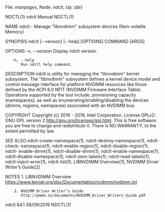 File: *manpages*,  Node: ndctl,  Up: (dir)

NDCTL(1)                         ndctl Manual                         NDCTL(1)



NAME
       ndctl - Manage "libnvdimm" subsystem devices (Non-volatile Memory)

SYNOPSIS
       ndctl [--version] [--help] [OPTIONS] COMMAND [ARGS]

OPTIONS
       -v, --version
           Display ndctl version.

       -h, --help
           Run ndctl help command.

DESCRIPTION
       ndctl is utility for managing the "libnvdimm" kernel subsystem. The
       "libnvdimm" subsystem defines a kernel device model and control message
       interface for platform NVDIMM resources like those defined by the ACPI
       6.0 NFIT (NVDIMM Firmware Interface Table). Operations supported by the
       tool include, provisioning capacity (namespaces), as well as
       enumerating/enabling/disabling the devices (dimms, regions, namspaces)
       associated with an NVDIMM bus.

COPYRIGHT
       Copyright (c) 2016 - 2019, Intel Corporation. License GPLv2: GNU GPL
       version 2 http://gnu.org/licenses/gpl.html. This is free software: you
       are free to change and redistribute it. There is NO WARRANTY, to the
       extent permitted by law.

SEE ALSO
       ndctl-create-namespace(1), ndctl-destroy-namespace(1), ndctl-check-
       namespace(1), ndctl-enable-region(1), ndctl-disable-region(1), ndctl-
       enable-dimm(1), ndctl-disable-dimm(1), ndctl-enable-namespace(1),
       ndctl-disable-namespace(1), ndctl-zero-labels(1), ndctl-read-labels(1),
       ndctl-inject-error(1), ndctl-list(1), LIBNVDIMM Overview[1], NVDIMM
       Driver Writer’s Guide[2]

NOTES
        1. LIBNVDIMM Overview
           https://www.kernel.org/doc/Documentation/nvdimm/nvdimm.txt

        2. NVDIMM Driver Writer’s Guide
           http://pmem.io/documents/NVDIMM_Driver_Writers_Guide.pdf



ndctl 64.1                        08/09/2019                          NDCTL(1)
